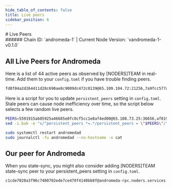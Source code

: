 ```yaml
---
hide_table_of_contents: false
title: Live peers
sidebar_position: 6
---
```


<div class="h1-with-icon icon-andromeda">
# Live Peers
</div>
###### Chain ID: `andromeda-1` | Current Node Version: `vandromeda-1-v0.1.0`

## All Live Peers for Andromeda
Here is a list of 44 active peers as observed by [NODERS]TEAM in real-time. Add them to your `config.toml` if you have trouble finding peers.

```bash
fd8f04a2d264411d28c690ae8c9009dc472c0139@65.109.104.72:21256,7a9fcc577ab367969aae5e23720faccca34d1ad9@95.214.55.138:27656,e25b12606d4fbb620f9d2323d7eb1d723095fdaf@65.108.238.29:21256,d9bfa29e0cf9c4ce0cc9c26d98e5d97228f93b0b@65.108.233.103:14756,7d012c8d2cb87ec26b301136a77dc6ad2222f591@178.162.165.154:26656,2cb8390d40d864a4e1542ffb34312392568cc2d3@65.21.22.30:26656,d4f01074d73023dcadc4c650bedd0452b58e989a@5.79.98.1:26656,af019c6415f8fb9ee7ba432ad0e4de66f0cd1e19@51.91.215.27:26656,07e3af8b546c400c1936c74d614e4627f8ee38ef@144.76.74.73:28656,e12127dd797b2d5737b22ad7f1d643819b23ef2d@135.181.222.33:21256,2dd49a25f3550c1f194b5b9bda10f041e797b6f6@152.53.2.133:21256,f9eb390e4bf5f96ae0f841fcd772a5e493ddb6fb@162.19.94.39:26656,1f0433e4aafbe98e8a6e6cb6a663464706e495ec@178.162.165.151:26656,5591915ab05925a46685e0fc0cf5cc1e8af4ed00@65.108.73.25:36656,ca39e87b6c9d1946f466cd41b5e9565248378ad1@185.119.116.245:26656,2b3c34c6d3c20c02d07f856d17707bf576319fa2@147.135.31.22:21256,262f71fd6962cb793a17133870c194d16cf8198d@65.21.10.105:26656,29c630185a46d71745e4de10d182bbdc28170761@95.217.106.215:12156,6244c9d76cb26a4ff93b997379af4f2ed91a42ce@185.16.39.137:27126,d3ed63793226159799fc553a5a0a43800c6ba4c0@5.79.79.80:26656,a23fe8ccaf4fa2368a99ba7164629cbf4e2fd9a4@5.9.106.230:26656,973f4096cb9fa61002998405b79d2f516b1f66af@65.108.111.236:55716,8d4381bc53d341231c43bc13b2853adef5e27998@51.210.223.185:26656,ebc272824924ea1a27ea3183dd0b9ba713494f83@95.214.54.118:27126,b86019dce2673983ae4816d8d90c12fcf6693c7e@51.195.104.64:14656,4948d085a0dc94b48e244096c3be449e03d3ec13@213.246.45.16:6656,e4c2267b90c7cfbb45090ab7647dc01df97f58f9@65.109.92.241:4376,17dda7b03ce866dbe36c048282fb742dd895a489@185.8.107.163:16656,0a607ca589490863410285eed0ca66354912016e@206.125.33.62:26672,4cc9b42bb7428db352bbcba47238aadef2818444@135.181.210.171:4376,f5ff2a1b0affa17d4282edafb108f5a864e497fc@149.102.159.171:26656,dca62b1537a2a52a365328b5503b0ab9239f8bd3@95.216.74.45:14756,3219b5948e6aa5101c3130274b13ee0c06a96562@57.128.92.207:27402,bd0fdf2422c8169d81bab59dc6e23ba08d6558cf@65.109.91.185:26656,f4776a939d99d607ed835aa70c31406909b5bd56@109.228.61.221:26656,9d6955d6661e00f609986706aa9458d310575efc@65.109.108.47:21256,89b80c88a4d78035778035544c72fdc0ba5fb65d@65.109.24.82:39656,e1a7bc04a7e91260bd3c1cc471c44457330cde61@213.246.39.89:14656,9c413b373cbb6532b63ed815be3778b4b454b910@51.210.223.80:21256,dd96d0fbc968b31926c7d041d027b67e9a1cc6a0@217.76.62.165:21256,9e480e0ee7a70859bd6a6a878527d41de64ae7b8@65.21.197.25:27656,28876b3094518bef97a1250ef641c26b7d4a658d@138.201.21.197:39656,d19d0f631a22129786dd42cdb7f4dcc7e403fd95@5.189.151.202:26676,64d4f9a01ea86103789871ed476404018a607655@161.97.156.250:26656
```

Here is a script for you to update `persistent_peers` setting in `config.toml`. Stale peers can cause node inefficiency over time, so the script below selects a few random live peers.

```bash
PEERS=5591915ab05925a46685e0fc0cf5cc1e8af4ed00@65.108.73.25:36656,af019c6415f8fb9ee7ba432ad0e4de66f0cd1e19@51.91.215.27:26656,9d6955d6661e00f609986706aa9458d310575efc@65.109.108.47:21256,4948d085a0dc94b48e244096c3be449e03d3ec13@213.246.45.16:6656,262f71fd6962cb793a17133870c194d16cf8198d@65.21.10.105:26656
sed -i.bak -e "s/^persistent_peers *=.*/persistent_peers = \"$PEERS\"/" ~/.andromeda/config/config.toml

sudo systemctl restart andromedad
sudo journalctl -fu andromedad --no-hostname -o cat
```

## Our peer for Andromeda
When you state-sync, you might also consider adding [NODERS]TEAM state-sync peer to your persistent_peers setting in `config.toml`.

```bash
c1cde7020a3f96c7480702ede7ce470f4140bb8f@andromeda-rpc.noders.services:34656
```
